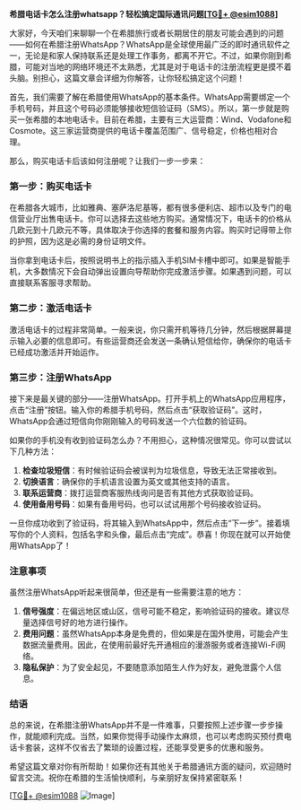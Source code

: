 **希腊电话卡怎么注册whatsapp？轻松搞定国际通讯问题[[TG💪+ @esim1088](https://t.me/s/esim1088)]**

大家好，今天咱们来聊聊一个在希腊旅行或者长期居住的朋友可能会遇到的问题——如何在希腊注册WhatsApp？WhatsApp是全球使用最广泛的即时通讯软件之一，无论是和家人保持联系还是处理工作事务，都离不开它。不过，如果你刚到希腊，可能对当地的网络环境还不太熟悉，尤其是对于电话卡的注册流程更是摸不着头脑。别担心，这篇文章会详细为你解答，让你轻松搞定这个问题！

首先，我们需要了解在希腊使用WhatsApp的基本条件。WhatsApp需要绑定一个手机号码，并且这个号码必须能够接收短信验证码（SMS）。所以，第一步就是购买一张希腊的本地电话卡。目前在希腊，主要有三大运营商：Wind、Vodafone和Cosmote。这三家运营商提供的电话卡覆盖范围广、信号稳定，价格也相对合理。

那么，购买电话卡后该如何注册呢？让我们一步一步来：

### 第一步：购买电话卡

在希腊各大城市，比如雅典、塞萨洛尼基等，都有很多便利店、超市以及专门的电信营业厅出售电话卡。你可以选择去这些地方购买。通常情况下，电话卡的价格从几欧元到十几欧元不等，具体取决于你选择的套餐和服务内容。购买时记得带上你的护照，因为这是必需的身份证明文件。

当你拿到电话卡后，按照说明书上的指示插入手机SIM卡槽中即可。如果是智能手机，大多数情况下会自动弹出设置向导帮助你完成激活步骤。如果遇到问题，可以直接联系客服寻求帮助。

### 第二步：激活电话卡

激活电话卡的过程非常简单。一般来说，你只需开机等待几分钟，然后根据屏幕提示输入必要的信息即可。有些运营商还会发送一条确认短信给你，确保你的电话卡已经成功激活并开始运作。

### 第三步：注册WhatsApp

接下来是最关键的部分——注册WhatsApp。打开手机上的WhatsApp应用程序，点击“注册”按钮。输入你的希腊手机号码，然后点击“获取验证码”。这时，WhatsApp会通过短信向你刚刚输入的号码发送一个六位数的验证码。

如果你的手机没有收到验证码怎么办？不用担心，这种情况很常见。你可以尝试以下几种方法：

1. **检查垃圾短信**：有时候验证码会被误判为垃圾信息，导致无法正常接收到。
2. **切换语言**：确保你的手机语言设置为英文或其他支持的语言。
3. **联系运营商**：拨打运营商客服热线询问是否有其他方式获取验证码。
4. **使用备用号码**：如果有备用号码，也可以试试用那个号码接收验证码。

一旦你成功收到了验证码，将其输入到WhatsApp中，然后点击“下一步”。接着填写你的个人资料，包括名字和头像，最后点击“完成”。恭喜！你现在就可以开始使用WhatsApp了！

### 注意事项

虽然注册WhatsApp听起来很简单，但还是有一些需要注意的地方：

1. **信号强度**：在偏远地区或山区，信号可能不稳定，影响验证码的接收。建议尽量选择信号好的地方进行操作。
2. **费用问题**：虽然WhatsApp本身是免费的，但如果是在国外使用，可能会产生数据流量费用。因此，在使用前最好先开通相应的漫游服务或者连接Wi-Fi网络。
3. **隐私保护**：为了安全起见，不要随意添加陌生人作为好友，避免泄露个人信息。

### 结语

总的来说，在希腊注册WhatsApp并不是一件难事，只要按照上述步骤一步步操作，就能顺利完成。当然，如果你觉得手动操作太麻烦，也可以考虑购买预付费电话卡套装，这样不仅省去了繁琐的设置过程，还能享受更多的优惠和服务。

希望这篇文章对你有所帮助！如果你还有其他关于希腊通讯方面的疑问，欢迎随时留言交流。祝你在希腊的生活愉快顺利，与亲朋好友保持紧密联系！

[[TG💪+ @esim1088](https://t.me/s/esim1088) ![Image](https://i.postimg.cc/4NQfJmqS/Snipaste-2025-05-13-00-14-12.png)]